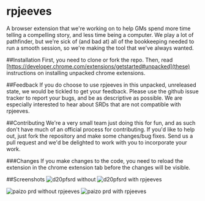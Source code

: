 rpjeeves
========

A browser extension that we're working on to help GMs spend more time telling a compelling story, and less time being a computer. We play a lot of pathfinder, but we're sick of (and bad at) all of the bookkeeping needed to run a smooth session, so we're making the tool that we've always wanted.

##Installation
First, you need to clone or fork the repo. Then, read [https://developer.chrome.com/extensions/getstarted#unpacked](these) instructions on installing unpacked chrome extensions.

##Feedback
If you do choose to use rpjeeves in this unpacked, unreleased state, we would be tickled to get your feedback. Please use the github issue tracker to report your bugs, and be as descriptive as possible. We are especially interested to hear about SRDs that are not compatible with rpjeeves.

##Contributing
We're a very small team just doing this for fun, and as such don't have much of an official process for contributing. If you'd like to help out, just fork the repository and make some changes/bug fixes. Send us a pull request and we'd be delighted to work with you to incorporate your work.

###Changes
If you make changes to the code, you need to reload the extension in the chrome extension tab before the changes will be visible.

##Screenshots
![d20pfsrd without](http://i.imgur.com/X6vqjRI.png)
![d20pfsrd with rpjeeves](http://i.imgur.com/IU1BT4P.png)

![paizo prd without rpjeeves](http://i.imgur.com/WXpFWv1.png)
![paizo prd with rpjeeves](http://i.imgur.com/n9XKind.png)
